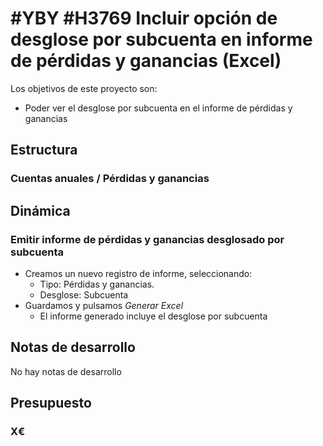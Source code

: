 # #YBY #H3769 Incluir opción de desglose por subcuenta en informe de pérdidas y ganancias (Excel)

Los objetivos de este proyecto son:
+ Poder ver el desglose por subcuenta en el informe de pérdidas y ganancias

## Estructura

### Cuentas anuales / Pérdidas y ganancias

## Dinámica

### Emitir informe de pérdidas y ganancias desglosado por subcuenta
+ Creamos un nuevo registro de informe, seleccionando:
    + Tipo: Pérdidas y ganancias.
    + Desglose: Subcuenta
+ Guardamos y pulsamos _Generar Excel_
    + El informe generado incluye el desglose por subcuenta

## Notas de desarrollo
No hay notas de desarrollo

## Presupuesto
### X€